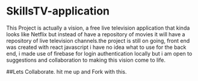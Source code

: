 # SkillsTV-application
This Project is actually a vision, a free live television application that kinda looks like Netflix but instead of have a repository of movies it will have a repository of live television channels.the project is still on going, front end was created with react javascript i have no idea what to use for the back end, i made use of firebase for login authentication locally but i am open to suggestions and collaboration to making this vision come to life.

##Lets Collaborate.
hit me up and Fork with this.

